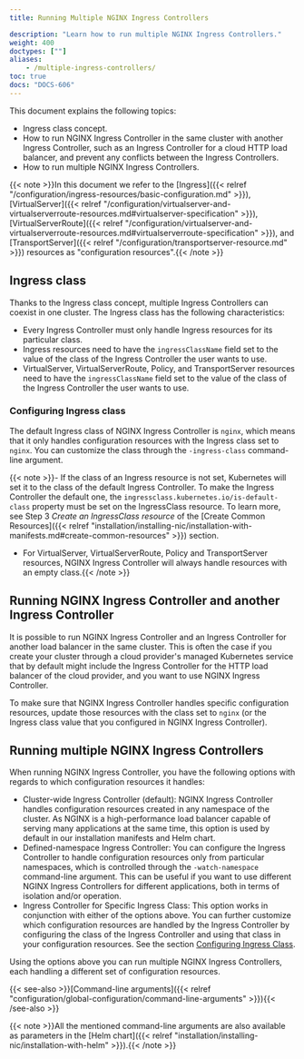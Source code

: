 ```yaml
---
title: Running Multiple NGINX Ingress Controllers

description: "Learn how to run multiple NGINX Ingress Controllers."
weight: 400
doctypes: [""]
aliases:
    - /multiple-ingress-controllers/
toc: true
docs: "DOCS-606"
---
```


This document explains the following topics:

- Ingress class concept.
- How to run NGINX Ingress Controller in the same cluster with another Ingress Controller, such as an Ingress Controller for a cloud HTTP load balancer, and prevent any conflicts between the Ingress Controllers.
- How to run multiple NGINX Ingress Controllers.

{{< note >}}In this document we refer to the [Ingress]({{< relref "/configuration/ingress-resources/basic-configuration.md" >}}), [VirtualServer]({{< relref "/configuration/virtualserver-and-virtualserverroute-resources.md#virtualserver-specification" >}}), [VirtualServerRoute]({{< relref "/configuration/virtualserver-and-virtualserverroute-resources.md#virtualserverroute-specification" >}}), and [TransportServer]({{< relref "/configuration/transportserver-resource.md" >}}) resources as "configuration resources".{{< /note >}}

## Ingress class

Thanks to the Ingress class concept, multiple Ingress Controllers can coexist in one cluster. The Ingress class has the following characteristics:

- Every Ingress Controller must only handle Ingress resources for its particular class.
- Ingress resources need to have the `ingressClassName` field set to the value of the class of the Ingress Controller the user wants to use.
- VirtualServer, VirtualServerRoute, Policy, and TransportServer resources need to have the `ingressClassName` field set to the value of the class of the Ingress Controller the user wants to use.

### Configuring Ingress class

The default Ingress class of NGINX Ingress Controller is `nginx`, which means that it only handles configuration resources with the Ingress class set to `nginx`. You can customize the class through the `-ingress-class` command-line argument.

{{< note >}}- If the class of an Ingress resource is not set, Kubernetes will set it to the class of the default Ingress Controller. To make the Ingress Controller the default one, the `ingressclass.kubernetes.io/is-default-class` property must be set on the IngressClass resource. To learn more, see Step 3 *Create an IngressClass resource* of the [Create Common Resources]({{< relref "installation/installing-nic/installation-with-manifests.md#create-common-resources" >}}) section.
- For VirtualServer, VirtualServerRoute, Policy and TransportServer resources, NGINX Ingress Controller will always handle resources with an empty class.{{< /note >}}

## Running NGINX Ingress Controller and another Ingress Controller

It is possible to run NGINX Ingress Controller and an Ingress Controller for another load balancer in the same cluster. This is often the case if you create your cluster through a cloud provider's managed Kubernetes service that by default might include the Ingress Controller for the HTTP load balancer of the cloud provider, and you want to use NGINX Ingress Controller.

To make sure that NGINX Ingress Controller handles specific configuration resources, update those resources with the class set to `nginx` (or the Ingress class value that you configured in NGINX Ingress Controller).

## Running multiple NGINX Ingress Controllers

When running NGINX Ingress Controller, you have the following options with regards to which configuration resources it handles:

- Cluster-wide Ingress Controller (default): NGINX Ingress Controller handles configuration resources created in any namespace of the cluster. As NGINX is a high-performance load balancer capable of serving many applications at the same time, this option is used by default in our installation manifests and Helm chart.
- Defined-namespace Ingress Controller: You can configure the Ingress Controller to handle configuration resources only from particular namespaces, which is controlled through the `-watch-namespace` command-line argument. This can be useful if you want to use different NGINX Ingress Controllers for different applications, both in terms of isolation and/or operation.
- Ingress Controller for Specific Ingress Class: This option works in conjunction with either of the options above. You can further customize which configuration resources are handled by the Ingress Controller by configuring the class of the Ingress Controller and using that class in your configuration resources. See the section [Configuring Ingress Class](#configuring-ingress-class).

Using the options above you can run multiple NGINX Ingress Controllers, each handling a different set of configuration resources.

{{< see-also >}}[Command-line arguments]({{< relref "configuration/global-configuration/command-line-arguments" >}}){{< /see-also >}}

{{< note >}}All the mentioned command-line arguments are also available as parameters in the [Helm chart]({{< relref "installation/installing-nic/installation-with-helm" >}}).{{< /note >}}
